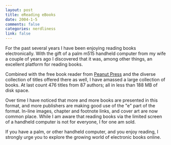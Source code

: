 ```yaml
--- 
layout: post
title: eReading eBooks
date: 2004-1-5
comments: false
categories: nerdliness
link: false
---
```

For the past several years I have been enjoying reading books electronically. With the gift of a palm m515 handheld computer from my wife a couple of years ago I discovered that it was, among other things, an excellent platform for reading books.

Combined with the free book reader from <a href="http://www.peanutpress.com" title="Peanut Press">Peanut Press</a> and the diverse collection of titles offered there as well, I have amassed a large collection of books. At last count 476 titles from 87 authors; all in less than 188 MB of disk space.

Over time I have noticed that more and more books are presented in this format, and more publishers are making good use of the "e" part of the format. In-line images, chapter and footnote links, and cover art are now common place. While I am aware that reading books via the limited screen of a handheld computer is not for everyone, I for one am sold.

If you have a palm, or other handheld computer, and you enjoy reading, I strongly urge you to explore the growing world of electronic books online.
